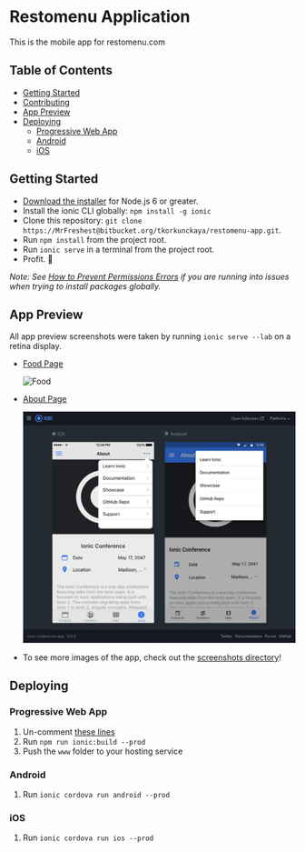 # Restomenu Application
 This is the mobile app for restomenu.com


## Table of Contents
- [Getting Started](#getting-started)
- [Contributing](#contributing)
- [App Preview](#app-preview)
- [Deploying](#deploying)
  - [Progressive Web App](#progressive-web-app)
  - [Android](#android)
  - [iOS](#ios)


## Getting Started

* [Download the installer](https://nodejs.org/) for Node.js 6 or greater.
* Install the ionic CLI globally: `npm install -g ionic`
* Clone this repository: `git clone https://MrFreshest@bitbucket.org/tkorkunckaya/restomenu-app.git`.
* Run `npm install` from the project root.
* Run `ionic serve` in a terminal from the project root.
* Profit. :tada:

_Note: See [How to Prevent Permissions Errors](https://docs.npmjs.com/getting-started/fixing-npm-permissions) if you are running into issues when trying to install packages globally._



## App Preview

All app preview screenshots were taken by running `ionic serve --lab` on a retina display.

- [Food Page](https://MrFreshest@bitbucket.org/tkorkunckaya/restomenu-app.git)

  <img src="resources/screenshots/FoodPage.png" alt="Food">


- [About Page](https://MrFreshest@bitbucket.org/tkorkunckaya/restomenu-app.git)

  <img src="resources/screenshots/AboutPage.png" alt="Food">


- To see more images of the app, check out the [screenshots directory](https://MrFreshest@bitbucket.org/tkorkunckaya/restomenu-app.git)!


## Deploying

### Progressive Web App

1. Un-comment [these lines](https://github.com/ionic-team/ionic2-app-base/blob/master/src/index.html#L21)
2. Run `npm run ionic:build --prod`
3. Push the `www` folder to your hosting service

### Android

1. Run `ionic cordova run android --prod`

### iOS

1. Run `ionic cordova run ios --prod`
